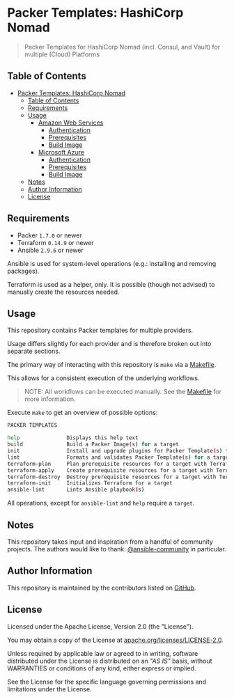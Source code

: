# Packer Templates: HashiCorp Nomad

> Packer Templates for HashiCorp Nomad (incl. Consul, and Vault) for multiple (Cloud) Platforms

## Table of Contents

- [Packer Templates: HashiCorp Nomad](#packer-templates-hashicorp-nomad)
  - [Table of Contents](#table-of-contents)
  - [Requirements](#requirements)
  - [Usage](#usage)
    - [Amazon Web Services](#amazon-web-services)
      - [Authentication](#amazon-web-services-authentication)
      - [Prerequisites](#amazon-web-services-prerequisites)
      - [Build Image](#amazon-web-services-images)
    - [Microsoft Azure](#microsoft-azure)
      - [Authentication](#microsoft-azure-authentication)
      - [Prerequisites](#microsoft-azure-prerequisites)
      - [Build Image](#microsoft-azure-images)
  - [Notes](#notes)
  - [Author Information](#author-information)
  - [License](#license)

## Requirements

- Packer `1.7.0` or newer
- Terraform `0.14.9` or newer
- Ansible `2.9.6` or newer

Ansible is used for system-level operations (e.g.: installing and removing packages).

Terraform is used as a helper, only. It is possible (though not advised) to manually create the resources needed.

## Usage

This repository contains Packer templates for multiple providers.

Usage differs slightly for each provider and is therefore broken out into separate sections.

The primary way of interacting with this repository is `make` via a [Makefile](./Makefile).

This allows for a consistent execution of the underlying workflows.

> NOTE: All workflows can be executed manually. See the [Makefile](./Makefile) for more information.

Execute `make` to get an overview of possible options:

```sh
PACKER TEMPLATES

help               Displays this help text
build              Build a Packer Image(s) for a target
init               Install and upgrade plugins for Packer Template(s) for a target
lint               Formats and validates Packer Template(s) for a target
terraform-plan     Plan prerequisite resources for a target with Terraform
terraform-apply    Create prerequisite resources for a target with Terraform
terraform-destroy  Destroy prerequisite resources for a target with Terraform
terraform-init     Initializes Terraform for a target
ansible-lint       Lints Ansible playbook(s)
```

All operations, except for `ansible-lint` and `help` require a `target`.

## Notes

This repository takes input and inspiration from a handful of community projects. The authors would like to thank: [@ansible-community](https://github.com/ansible-community) in particular.

## Author Information

This repository is maintained by the contributors listed on [GitHub](https://github.com/operatehappy/packer-nomad/graphs/contributors).

## License

Licensed under the Apache License, Version 2.0 (the "License").

You may obtain a copy of the License at [apache.org/licenses/LICENSE-2.0](http://www.apache.org/licenses/LICENSE-2.0).

Unless required by applicable law or agreed to in writing, software distributed under the License is distributed on an _"AS IS"_ basis, without WARRANTIES or conditions of any kind, either express or implied.

See the License for the specific language governing permissions and limitations under the License.
